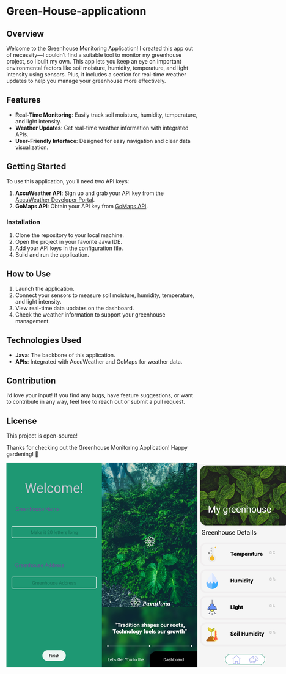 # Green-House-applicationn

## Overview

Welcome to the Greenhouse Monitoring Application! I created this app out of necessity—I couldn’t find a suitable tool to monitor my greenhouse project, so I built my own. This app lets you keep an eye on important environmental factors like soil moisture, humidity, temperature, and light intensity using sensors. Plus, it includes a section for real-time weather updates to help you manage your greenhouse more effectively.

## Features

- **Real-Time Monitoring**: Easily track soil moisture, humidity, temperature, and light intensity.
- **Weather Updates**: Get real-time weather information with integrated APIs.
- **User-Friendly Interface**: Designed for easy navigation and clear data visualization.

## Getting Started

To use this application, you’ll need two API keys:

1. **AccuWeather API**: Sign up and grab your API key from the [AccuWeather Developer Portal](https://developer.accuweather.com/).
2. **GoMaps API**: Obtain your API key from [GoMaps API](https://app.gomaps.pro/apis).

### Installation

1. Clone the repository to your local machine.
2. Open the project in your favorite Java IDE.
3. Add your API keys in the configuration file.
4. Build and run the application.

## How to Use

1. Launch the application.
2. Connect your sensors to measure soil moisture, humidity, temperature, and light intensity.
3. View real-time data updates on the dashboard.
4. Check the weather information to support your greenhouse management.

## Technologies Used

- **Java**: The backbone of this application.
- **APIs**: Integrated with AccuWeather and GoMaps for weather data.

## Contribution

I’d love your input! If you find any bugs, have feature suggestions, or want to contribute in any way, feel free to reach out or submit a pull request.

## License

This project is open-source!

Thanks for checking out the Greenhouse Monitoring Application! Happy gardening! 🌱

<div style="display: flex;">
<img src="https://github.com/ArithaBandara/Green-House-application/blob/main/application_/welcome.jpg" alt="Greenhouse" width="250" />
<img src="https://github.com/ArithaBandara/Green-House-application/blob/main/application_/home.jpg" alt="Greenhouse" width="250" />
<img src="https://github.com/ArithaBandara/Green-House-application/blob/main/application_/dashbord.jpg" alt="Greenhouse" width="250" />
<img src="https://github.com/ArithaBandara/Green-House-application/blob/main/application_/weather.jpg" alt="Greenhouse" width="250" />
</div>




